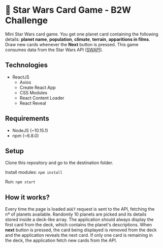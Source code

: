 # 🚀 Star Wars Card Game - B2W Challenge
Mini Star Wars card game. You get one planet card containing the following details: **planet name**, **population**, **climate**, **terrain**, **apparitions in films**. Draw new cards whenever the **Next** button is pressed.
This game consumes data from the Star Wars API ([SWAPI](https://swapi.co/)).

## Technologies
 - ReactJS
   - Axios
   - Create React App
   - CSS Modules
   - React Content Loader
   - React Reveal

## Requirements
- NodeJS (~10.15.1)
- npm (~6.8.0)

## Setup
Clone this repository and go to the destination folder.

Install modules:
`npm install`

Run:
`npm start`

## How it works?
Every time the page is loaded a`GET` request is sent to the API, fetching the nº of planets available. Randomly 10 planets are picked and its details stored inside a deck-like array.
The application should always display the first card from the deck, which contains the planet's descriptions. When **next** button is pressed, the card being displayed is removed from the deck and the application reveals the next card.
If only one card is remaining in the deck, the application fetch new cards from the API.
